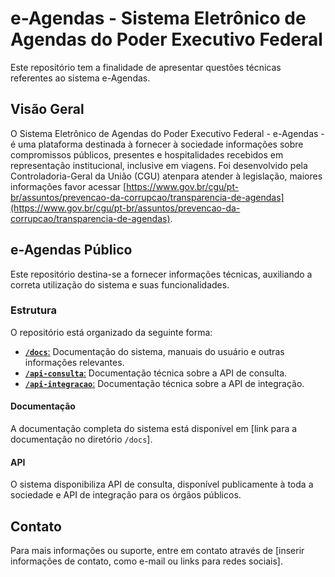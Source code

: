 # e-Agendas - Sistema Eletrônico de Agendas do Poder Executivo Federal

Este repositório tem a finalidade de apresentar questões técnicas referentes ao sistema e-Agendas.

## Visão Geral

O Sistema Eletrônico de Agendas do Poder Executivo Federal - e-Agendas - 
é uma plataforma destinada à fornecer à sociedade informações sobre compromissos públicos, 
presentes e hospitalidades recebidos em representação institucional, inclusive em viagens. 
Foi desenvolvido pela Controladoria-Geral da União (CGU) atenpara atender à legislação, 
maiores informações favor acessar [https://www.gov.br/cgu/pt-br/assuntos/prevencao-da-corrupcao/transparencia-de-agendas](https://www.gov.br/cgu/pt-br/assuntos/prevencao-da-corrupcao/transparencia-de-agendas).

## e-Agendas Público

Este repositório destina-se a fornecer informações técnicas, auxiliando a correta utilização do sistema e suas funcionalidades. 

### Estrutura 

O repositório está organizado da seguinte forma:

- [**`/docs`**:](./docs) Documentação do sistema, manuais do usuário e outras informações relevantes.
- [**`/api-consulta`**:](./api-consulta) Documentação técnica sobre a API de consulta.
- [**`/api-integracao`**:](./api-integracao) Documentação técnica sobre a API de integração.

#### Documentação

A documentação completa do sistema está disponível em [link para a documentação no diretório `/docs`].

#### API

O sistema disponibiliza API de consulta, disponível publicamente à toda a sociedade e API de integração para os órgãos públicos.

## Contato

Para mais informações ou suporte, entre em contato através de [inserir informações de contato, como e-mail ou links para redes sociais].

